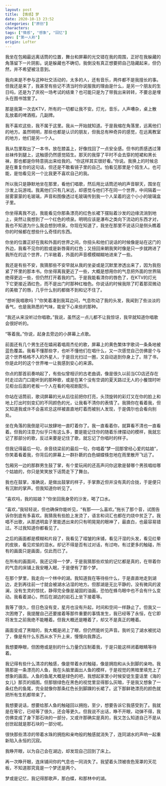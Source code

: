 ```yaml
---
layout: post
title: 【情感】梦
date: 2020-10-13 23:52
categories: ["原创"]
characters: 
tags: ["情感", "想象", "回忆"]
pov: ["第一人称"]
origin: Lofter
---
```


我坐在包厢最远离话筒的位置，舞台和屏幕的光交错在我的周围，正好在我躲藏的角落留下一片阴影。说是躲藏也不确切，我倒没有真正想要把自己隐藏起来，但仍然，并不希望被注意到。

我向来是不参与这种社交活动的，太多的人，还有音乐，两件都不是我擅长的事。但我还是来了，我甚至有些记不清当时你说服我的理由是什么，是另一个朋友的生日吗，还是为了庆祝一场考试的结束？也可能只是为了带我出来转转，不要总是埋头在图书馆里了。

那是我第一次去KTV，所有的一切都让我不安。灯光，音乐，人声嘈杂，桌上散乱放着的啤酒瓶，几副牌。

我不喜欢这些，我不属于这里。我从一开始就知道。于是我缩在角落里，远离他们的地方。虽然明明，那些也都是认识的朋友，但我总有种奇异的感觉，在远离教室的地方，他们是另一个人。

我从包里取出了一本书，放在膝盖上，好像找回了一点安全感。但书的质感透过薄丝袜传到腿上，这触感仍然感觉陌生。那天的我穿了平时不会去穿的短裙和黑长袜，那也都是你特意挑出来给我的。“你这样其实很好看。”你说。我换上的时候总是在重复你的这句话，但还是不敢看镜子里的自己。怕看见那里是个陌生人。也可能，是怕看见另一个比我更不喜欢自己的我。

所以我只是静默地坐在那里，看他们唱歌，然后用比话筒还响的声音聊天，围坐在沙发上玩游戏。我离他们只有几米远，却感觉与他们不在同一个世界，中间隔着一层雾蒙蒙的毛玻璃，声音和图像透过毛玻璃传到我一个人呆着的这个小小的玻璃盒子里。

你坐得离我不远，我能看见你那条漂亮的红色长裙下摆贴着沙发的边缘流淌到地上，突然让我想到了一个红色的喷泉。明明应该是瀑布之类向下流动的东西才对，我也不知道为什么我会想到喷泉。你现在知道了，我坐在那里不说话只是侧头瞧着你的时候都在想些什么奇怪的东西。

你坐的位置正好在我和外面的世界之间，你扭头和他们说话的时候像是站在这门的外边，我看不见你的脸或是新唇膏的红色；又扭回来朝我笑时像是只一步就跨进了我所在的这个世界，门半敞着，外面的声音模模糊糊地进来了一些。

我还是有些不安，我猜那些不安早就从我的坐姿或是沉默里渗透出来了，因为我抱紧了怀里的那本书。你坐得离我更近了一些，大概是想用你的气息把外面的世界隔绝得更远一些，但仍然打开着我的门。于是我能看清你的唇色了，在KTV的灯光下它更接近酒红色，而不是出门时那种红柚色。你说话的时候我除了盯着那双微动的美极了的唇，几乎什么别的都做不到和记不住了。

“想听我唱歌吗？”你笑着凑到我耳边问，气息吹动了我的头发，我闻到了些淡淡的香气，也是我熟悉的气味，能安下心来些的那种。

“我还从来没听过你唱歌。”我说，虽然这一点儿都不让我惊讶，我早就知道你唱歌会很好听的。

“等着我。”你说，起身去旁边的小屏幕上点歌。

前面还有几个男生还在嬉闹着唱周杰伦的歌，屏幕上的黄色繁体字歌词一条条地被蓝色覆盖。我看不懂那些字，也听不懂他们在唱什么，又一次感觉自己仿佛是个与这个世界格格不入的外星人，于是目光扫过一圈，又自动追到你身上了。除了书，你是此时的这个世界唯一让我感到安心的来源。

你点的那首前奏响起了，有些似曾相识的古老曲调，像是很久以前当CD店还存在时走过店门口能听到的那种歌，或是在某个没有空调的夏天路过无人的小餐馆时听见柜台后面的老板一个人在看的电视剧配乐。

你站在话筒前，歌词屏幕的光从后往前把你打亮，头顶旋转的彩灯又在你的脸上和地上打出时刻变幻的不同颜色的光，让我看不清你的表情了。我猜你在看着我，但又知道我或许不会喜欢总这样被直直地盯着而被别人发现，于是偶尔也会看向别处。

坐在角落的我倒是可以放肆地一直盯着你了。我一直看着你，就算看不清也一直看着。但我的注意力似乎只有这么多，要是能记住你的随着乐律摆动的模样，我就忘记了那部分的歌，反过来要是记住了歌，就忘记了你唱时的样子。

但我记得最后一句，余音绕梁前的最后一句，你唱着“梦一回那曾经心爱的姑娘”，你笑着看着我，你背后的屏幕上一群扑簌的白色蝴蝶倏忽地在雨里散开飞远了。

包厢另一边的那群男生鼓了掌，有个爱玩闹的还高声问你这歌是替哪个男孩唱给哪个姑娘的，你只是笑笑放下话筒走下了舞台。

我也在鼓掌，准确说，是做出鼓掌的样子，手掌靠近但并没有真的合拢，于是便只有沉默的掌声。但我知道你听见了。

“喜欢吗，我的姑娘？”你坐回我身旁的沙发，喝了口水。

“喜欢，”我轻轻说，但也确保你能听见，“有那——么喜欢。”拖长了那个音，试图告诉你到底有多喜欢。我猜我有些脸上发烫了，语言和词汇也都在灼烧中贫乏了。我唱不出歌，从那透明盒子里能透出来的只有明晃晃的眼神了，最直白，也最容易错过。不过我知道你都看见了。

之后的画面都是模糊和片段了，我看见了褶皱的床铺，看见汗湿的头发，看见红晕的皮肤，看见欢愉的泪水。却记不得是否有过对话，有过吻，有过更多的触碰，所有的画面只是画面，仅此而已了。

在所有的画面间，我还记得一个梦，于是我猜那些欢愉的记忆都是真的，在带着你的气息的床铺上我安睡入眠，于是便有了那个梦。

在那个梦里，我走向一个林中的湖。我知道我在等待些什么，于是直直地走到湖边，走到再往前一寸就会被湖水沾湿的地方。但那湖是无比平静的，没有微风的波澜，没有生灵的惊扰，静得完全像是凝固的油画，恐怕在蜂鸟眼中也不会有什么变动。我看着湖心，然后在湖边的岩石上坐下接着等。

我等了很久，但日色没有变，星月也没有升起，时间和空间一样静止了。但我又一次困倦了，我提醒自己还要接着等那件重要的事情发生，我已经等了永恒，在它即将发生之前我绝不能睡着。但我大概还是睡着了，却又不是真正的睡着。

画面变成了黑暗的，我大概是闭上了眼，但仍然能听见声音。我听见了湖水被扰动了，像是有什么东西从水下升上来，慢慢向我靠近。

我想要睁眼，但困倦或是别的什么力量仍压制着我，于是只能这样闭着眼睛等待着。

我记得有些什么清凉的触感，像是带着水的触碰，像是拥抱和从头到脚的亲吻。我猜那是一条漂亮的人鱼，我在头脑里画出人鱼的模样，于是视觉的黑暗里填充上了想象的画面。人鱼的鱼尾大概是绿色的吧，我想起家里小时候安徒生童话里《海的女儿》那页的插图。但那银绿色在黑色的视觉里显得那么灰暗，于是我又想象了一条红色的鱼尾，完全就像你那条红色长到脚踝的长裙了。这下那鲜艳漂亮的颜色就把所有生机都带来了。

我想要说话，想要给那人鱼的触碰回以拥抱，至少，想要告诉它我感受到了。我就是在等它，已经等了很久，还会等更久。但我说不出话，睁不开眼，动弹不得，我仿佛变成了身下那石块的一部分，又或许那确实是真的，我又怎么知道自己不是从创世起就是那石块的一部分呢。

很快那些清凉的带着水珠的拥抱和亲吻般的触感就消失了，连同湖水的声响一起重新陷入永恒的沉寂。

我睁开眼，以为自己会在湖边，却发现自己回到了床上。

再一次睁开眼，连床铺间你的气息也一同消失了。我望着头顶被夜色笼罩的天花板，不知道那究竟是一个梦还是两个。

梦或是记忆，我记得那歌声，那白蝶，和那林中的湖。
